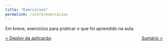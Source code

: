 ```yaml
---
title: "Exercícios"
permalink: /intro/exercicios
---
```


Em breve, exercícios para praticar o que foi aprendido na aula.

<span style="display: flex; justify-content: space-between;"><span>[&lt; Deploy da aplicação](deploy-aplicacao.html "Voltar")</span> <span>[Sumário &gt;](../ "Próximo")</span></span>